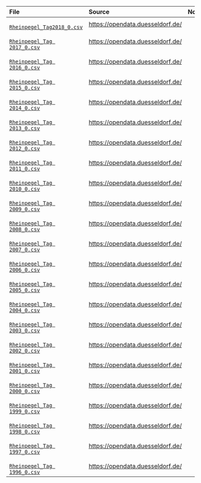 
<table>

<thead>
<tr>
<th align="left">File</th>
<th align="left">Source</th>
<th align="left">Note</th>
</tr>
</thead>

<tbody>


<tr>
<td align="left">
<code><a target="_blank" rel="noopener noreferrer" href="https://github.com/j-honnacker/data-viz-Python/blob/master/data_stg0/Rhine-water-levels/Rheinpegel_Tag2018_0.csv">
Rheinpegel_Tag2018_0.csv
</a></code>
</td>

<!-- * Source -->
<td align="left">
<a target="_blank" rel="noopener noreferrer" href="https://opendata.duesseldorf.de/sites/default/files/Rheinpegel_Tag2018_0.csv">
https://opendata.duesseldorf.de/
</a>
</td>

<!-- * Note -->
<td align="left">
</td>
</tr>


<tr>
<td align="left">
<code><a target="_blank" rel="noopener noreferrer" href="https://github.com/j-honnacker/data-viz-Python/blob/master/data_stg0/Rhine-water-levels/Rheinpegel_Tag%202017_0.csv">
Rheinpegel_Tag 2017_0.csv
</a></code>
</td>

<!-- * Source -->
<td align="left">
<a target="_blank" rel="noopener noreferrer" href="https://opendata.duesseldorf.de/sites/default/files/Rheinpegel_Tag%202017_0.csv">
https://opendata.duesseldorf.de/
</a>
</td>

<!-- * Note -->
<td align="left">
</td>
</tr>


<tr>
<td align="left">
<code><a target="_blank" rel="noopener noreferrer" href="https://github.com/j-honnacker/data-viz-Python/blob/master/data_stg0/Rhine-water-levels/Rheinpegel_Tag%202016_0.csv">
Rheinpegel_Tag 2016_0.csv
</a></code>
</td>

<!-- * Source -->
<td align="left">
<a target="_blank" rel="noopener noreferrer" href="https://opendata.duesseldorf.de/sites/default/files/Rheinpegel_Tag%202016_0.csv">
https://opendata.duesseldorf.de/
</a>
</td>

<!-- * Note -->
<td align="left">
</td>
</tr>


<tr>
<td align="left">
<code><a target="_blank" rel="noopener noreferrer" href="https://github.com/j-honnacker/data-viz-Python/blob/master/data_stg0/Rhine-water-levels/Rheinpegel_Tag%202015_0.csv">
Rheinpegel_Tag 2015_0.csv
</a></code>
</td>

<!-- * Source -->
<td align="left">
<a target="_blank" rel="noopener noreferrer" href="https://opendata.duesseldorf.de/sites/default/files/Rheinpegel_Tag%202015_0.csv">
https://opendata.duesseldorf.de/
</a>
</td>

<!-- * Note -->
<td align="left">
</td>
</tr>


<tr>
<td align="left">
<code><a target="_blank" rel="noopener noreferrer" href="https://github.com/j-honnacker/data-viz-Python/blob/master/data_stg0/Rhine-water-levels/Rheinpegel_Tag%202014_0.csv">
Rheinpegel_Tag 2014_0.csv
</a></code>
</td>

<!-- * Source -->
<td align="left">
<a target="_blank" rel="noopener noreferrer" href="https://opendata.duesseldorf.de/sites/default/files/Rheinpegel_Tag%202014_0.csv">
https://opendata.duesseldorf.de/
</a>
</td>

<!-- * Note -->
<td align="left">
</td>
</tr>


<tr>
<td align="left">
<code><a target="_blank" rel="noopener noreferrer" href="https://github.com/j-honnacker/data-viz-Python/blob/master/data_stg0/Rhine-water-levels/Rheinpegel_Tag%202013_0.csv">
Rheinpegel_Tag 2013_0.csv
</a></code>
</td>

<!-- * Source -->
<td align="left">
<a target="_blank" rel="noopener noreferrer" href="https://opendata.duesseldorf.de/sites/default/files/Rheinpegel_Tag%202013_0.csv">
https://opendata.duesseldorf.de/
</a>
</td>

<!-- * Note -->
<td align="left">
</td>
</tr>


<tr>
<td align="left">
<code><a target="_blank" rel="noopener noreferrer" href="https://github.com/j-honnacker/data-viz-Python/blob/master/data_stg0/Rhine-water-levels/Rheinpegel_Tag%202012_0.csv">
Rheinpegel_Tag 2012_0.csv
</a></code>
</td>

<!-- * Source -->
<td align="left">
<a target="_blank" rel="noopener noreferrer" href="https://opendata.duesseldorf.de/sites/default/files/Rheinpegel_Tag%202012_0.csv">
https://opendata.duesseldorf.de/
</a>
</td>

<!-- * Note -->
<td align="left">
</td>
</tr>


<tr>
<td align="left">
<code><a target="_blank" rel="noopener noreferrer" href="https://github.com/j-honnacker/data-viz-Python/blob/master/data_stg0/Rhine-water-levels/Rheinpegel_Tag%202011_0.csv">
Rheinpegel_Tag 2011_0.csv
</a></code>
</td>

<!-- * Source -->
<td align="left">
<a target="_blank" rel="noopener noreferrer" href="https://opendata.duesseldorf.de/sites/default/files/Rheinpegel_Tag%202011_0.csv">
https://opendata.duesseldorf.de/
</a>
</td>

<!-- * Note -->
<td align="left">
</td>
</tr>


<tr>
<td align="left">
<code><a target="_blank" rel="noopener noreferrer" href="https://github.com/j-honnacker/data-viz-Python/blob/master/data_stg0/Rhine-water-levels/Rheinpegel_Tag%202010_0.csv">
Rheinpegel_Tag 2010_0.csv
</a></code>
</td>

<!-- * Source -->
<td align="left">
<a target="_blank" rel="noopener noreferrer" href="https://opendata.duesseldorf.de/sites/default/files/Rheinpegel_Tag%202010_0.csv">
https://opendata.duesseldorf.de/
</a>
</td>

<!-- * Note -->
<td align="left">
</td>
</tr>


<tr>
<td align="left">
<code><a target="_blank" rel="noopener noreferrer" href="https://github.com/j-honnacker/data-viz-Python/blob/master/data_stg0/Rhine-water-levels/Rheinpegel_Tag%202009_0.csv">
Rheinpegel_Tag 2009_0.csv
</a></code>
</td>

<!-- * Source -->
<td align="left">
<a target="_blank" rel="noopener noreferrer" href="https://opendata.duesseldorf.de/sites/default/files/Rheinpegel_Tag%202009_0.csv">
https://opendata.duesseldorf.de/
</a>
</td>

<!-- * Note -->
<td align="left">
</td>
</tr>


<tr>
<td align="left">
<code><a target="_blank" rel="noopener noreferrer" href="https://github.com/j-honnacker/data-viz-Python/blob/master/data_stg0/Rhine-water-levels/Rheinpegel_Tag%202008_0.csv">
Rheinpegel_Tag 2008_0.csv
</a></code>
</td>

<!-- * Source -->
<td align="left">
<a target="_blank" rel="noopener noreferrer" href="https://opendata.duesseldorf.de/sites/default/files/Rheinpegel_Tag%202008_0.csv">
https://opendata.duesseldorf.de/
</a>
</td>

<!-- * Note -->
<td align="left">
</td>
</tr>


<tr>
<td align="left">
<code><a target="_blank" rel="noopener noreferrer" href="https://github.com/j-honnacker/data-viz-Python/blob/master/data_stg0/Rhine-water-levels/Rheinpegel_Tag%202007_0.csv">
Rheinpegel_Tag 2007_0.csv
</a></code>
</td>

<!-- * Source -->
<td align="left">
<a target="_blank" rel="noopener noreferrer" href="https://opendata.duesseldorf.de/sites/default/files/Rheinpegel_Tag%202007_0.csv">
https://opendata.duesseldorf.de/
</a>
</td>

<!-- * Note -->
<td align="left">
</td>
</tr>


<tr>
<td align="left">
<code><a target="_blank" rel="noopener noreferrer" href="https://github.com/j-honnacker/data-viz-Python/blob/master/data_stg0/Rhine-water-levels/Rheinpegel_Tag%202006_0.csv">
Rheinpegel_Tag 2006_0.csv
</a></code>
</td>

<!-- * Source -->
<td align="left">
<a target="_blank" rel="noopener noreferrer" href="https://opendata.duesseldorf.de/sites/default/files/Rheinpegel_Tag%202006_0.csv">
https://opendata.duesseldorf.de/
</a>
</td>

<!-- * Note -->
<td align="left">
</td>
</tr>


<tr>
<td align="left">
<code><a target="_blank" rel="noopener noreferrer" href="https://github.com/j-honnacker/data-viz-Python/blob/master/data_stg0/Rhine-water-levels/Rheinpegel_Tag%202005_0.csv">
Rheinpegel_Tag 2005_0.csv
</a></code>
</td>

<!-- * Source -->
<td align="left">
<a target="_blank" rel="noopener noreferrer" href="https://opendata.duesseldorf.de/sites/default/files/Rheinpegel_Tag%202005_0.csv">
https://opendata.duesseldorf.de/
</a>
</td>

<!-- * Note -->
<td align="left">
</td>
</tr>


<tr>
<td align="left">
<code><a target="_blank" rel="noopener noreferrer" href="https://github.com/j-honnacker/data-viz-Python/blob/master/data_stg0/Rhine-water-levels/Rheinpegel_Tag%202004_0.csv">
Rheinpegel_Tag 2004_0.csv
</a></code>
</td>

<!-- * Source -->
<td align="left">
<a target="_blank" rel="noopener noreferrer" href="https://opendata.duesseldorf.de/sites/default/files/Rheinpegel_Tag%202004_0.csv">
https://opendata.duesseldorf.de/
</a>
</td>

<!-- * Note -->
<td align="left">
</td>
</tr>


<tr>
<td align="left">
<code><a target="_blank" rel="noopener noreferrer" href="https://github.com/j-honnacker/data-viz-Python/blob/master/data_stg0/Rhine-water-levels/Rheinpegel_Tag%202003_0.csv">
Rheinpegel_Tag 2003_0.csv
</a></code>
</td>

<!-- * Source -->
<td align="left">
<a target="_blank" rel="noopener noreferrer" href="https://opendata.duesseldorf.de/sites/default/files/Rheinpegel_Tag%202003_0.csv">
https://opendata.duesseldorf.de/
</a>
</td>

<!-- * Note -->
<td align="left">
</td>
</tr>


<tr>
<td align="left">
<code><a target="_blank" rel="noopener noreferrer" href="https://github.com/j-honnacker/data-viz-Python/blob/master/data_stg0/Rhine-water-levels/Rheinpegel_Tag%202002_0.csv">
Rheinpegel_Tag 2002_0.csv
</a></code>
</td>

<!-- * Source -->
<td align="left">
<a target="_blank" rel="noopener noreferrer" href="https://opendata.duesseldorf.de/sites/default/files/Rheinpegel_Tag%202002_0.csv">
https://opendata.duesseldorf.de/
</a>
</td>

<!-- * Note -->
<td align="left">
</td>
</tr>


<tr>
<td align="left">
<code><a target="_blank" rel="noopener noreferrer" href="https://github.com/j-honnacker/data-viz-Python/blob/master/data_stg0/Rhine-water-levels/Rheinpegel_Tag%202001_0.csv">
Rheinpegel_Tag 2001_0.csv
</a></code>
</td>

<!-- * Source -->
<td align="left">
<a target="_blank" rel="noopener noreferrer" href="https://opendata.duesseldorf.de/sites/default/files/Rheinpegel_Tag%202001_0.csv">
https://opendata.duesseldorf.de/
</a>
</td>

<!-- * Note -->
<td align="left">
</td>
</tr>


<tr>
<td align="left">
<code><a target="_blank" rel="noopener noreferrer" href="https://github.com/j-honnacker/data-viz-Python/blob/master/data_stg0/Rhine-water-levels/Rheinpegel_Tag%202000_0.csv">
Rheinpegel_Tag 2000_0.csv
</a></code>
</td>

<!-- * Source -->
<td align="left">
<a target="_blank" rel="noopener noreferrer" href="https://opendata.duesseldorf.de/sites/default/files/Rheinpegel_Tag%202000_0.csv">
https://opendata.duesseldorf.de/
</a>
</td>

<!-- * Note -->
<td align="left">
</td>
</tr>


<tr>
<td align="left">
<code><a target="_blank" rel="noopener noreferrer" href="https://github.com/j-honnacker/data-viz-Python/blob/master/data_stg0/Rhine-water-levels/Rheinpegel_Tag%201999_0.csv">
Rheinpegel_Tag 1999_0.csv
</a></code>
</td>

<!-- * Source -->
<td align="left">
<a target="_blank" rel="noopener noreferrer" href="https://opendata.duesseldorf.de/sites/default/files/Rheinpegel_Tag%201999_0.csv">
https://opendata.duesseldorf.de/
</a>
</td>

<!-- * Note -->
<td align="left">
</td>
</tr>


<tr>
<td align="left">
<code><a target="_blank" rel="noopener noreferrer" href="https://github.com/j-honnacker/data-viz-Python/blob/master/data_stg0/Rhine-water-levels/Rheinpegel_Tag%201998_0.csv">
Rheinpegel_Tag 1998_0.csv
</a></code>
</td>

<!-- * Source -->
<td align="left">
<a target="_blank" rel="noopener noreferrer" href="https://opendata.duesseldorf.de/sites/default/files/Rheinpegel_Tag%201998_0.csv">
https://opendata.duesseldorf.de/
</a>
</td>

<!-- * Note -->
<td align="left">
</td>
</tr>


<tr>
<td align="left">
<code><a target="_blank" rel="noopener noreferrer" href="https://github.com/j-honnacker/data-viz-Python/blob/master/data_stg0/Rhine-water-levels/Rheinpegel_Tag%201997_0.csv">
Rheinpegel_Tag 1997_0.csv
</a></code>
</td>

<!-- * Source -->
<td align="left">
<a target="_blank" rel="noopener noreferrer" href="https://opendata.duesseldorf.de/sites/default/files/Rheinpegel_Tag%201997_0.csv">
https://opendata.duesseldorf.de/
</a>
</td>

<!-- * Note -->
<td align="left">
</td>
</tr>


<tr>
<td align="left">
<code><a target="_blank" rel="noopener noreferrer" href="https://github.com/j-honnacker/data-viz-Python/blob/master/data_stg0/Rhine-water-levels/Rheinpegel_Tag%201996_0.csv">
Rheinpegel_Tag 1996_0.csv
</a></code>
</td>

<!-- * Source -->
<td align="left">
<a target="_blank" rel="noopener noreferrer" href="https://opendata.duesseldorf.de/sites/default/files/Rheinpegel_Tag%201996_0.csv">
https://opendata.duesseldorf.de/
</a>
</td>

<!-- * Note -->
<td align="left">
</td>
</tr>


</tbody>

</table>
